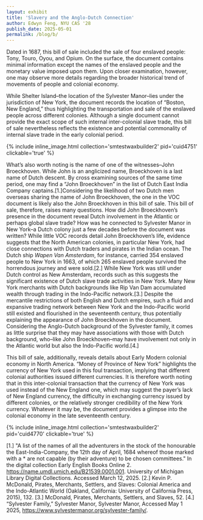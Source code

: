```yaml
---
layout: exhibit
title: 'Slavery and the Anglo-Dutch Connection'
author: Edwyn Feng, NYU CAS '28
publish_date: 2025-05-01
permalink: /blog/b/
---
```


Dated in 1687, this bill of sale included the sale of four enslaved people: Tony, Touro, Oyou, and Opium. On the surface, the document contains minimal information except the names of the enslaved people and the monetary value imposed upon them. Upon closer examination, however, one may observe more details regarding the broader historical trend of movements of people and colonial economy.  

While Shelter Island–the location of the Sylvester Manor–lies under the jurisdiction of New York, the document records the location of “Boston, New England,” thus highlighting the transportation and sale of the enslaved people across different colonies. Although a single document cannot provide the exact scope of such internal inter-colonial slave trade, this bill of sale nevertheless reflects the existence and potential commonality of internal slave trade in the early colonial period.

{% include inline_image.html collection='smtestwaxbuilder2' pid='cuid4751' clickable='true' %}

What’s also worth noting is the name of one of the witnesses–John Broeckhoven. While John is an anglicized name, Broeckhoven is a last name of Dutch descent. By cross examining sources of the same time period, one may find a “John Broeckhoven” in the list of Dutch East India Company captains.[1.]Considering the likelihood of two Dutch men overseas sharing the name of John Broeckhoven, the one in the VOC document is likely also the John Broeckhoven in this bill of sale. This bill of sale, therefore, raises many questions. How did John Broeckhoven’s presence in the document reveal Dutch involvement in the Atlantic or perhaps global slave trade? How was he connected to Sylvester Manor in New York–a Dutch colony just a few decades before the document was written? While little VOC records detail John Broeckhoven’s life, evidence suggests that the North American colonies, in particular New York, had close connections with Dutch traders and pirates in the Indian ocean. The Dutch ship *Wapen Van Amsterdam*, for instance, carried 354 enslaved people to New York in 1663, of which 265 enslaved people survived the horrendous journey and were sold.[2.] While New York was still under Dutch control as New Amsterdam, records such as this suggests the significant existence of Dutch slave trade activities in New York. Many New York merchants with Dutch backgrounds like Rip Van Dam accumulated wealth through trading in the Indo-Pacific network.[3.] Despite the mercantile restrictions of both English and Dutch empires, such a fluid and expansive trading network between New York and the Indo-Pacific world still existed and flourished in the seventeenth century, thus potentially explaining the appearance of John Broeckhoven in the document. Considering the Anglo-Dutch background of the Sylvester family, it comes as little surprise that they may have associations with those with Dutch background, who–like John Broeckhoven–may have involvement not only in the Atlantic world but also the Indo-Pacific world.[4.]

This bill of sale, additionally, reveals details about Early Modern colonial economy in North America. “Money of Province of New York” highlights the currency of New York used in this foul transaction, implying that different colonial authorities issued different currencies. It is therefore worth noting that in this inter-colonial transaction that the currency of New York was used instead of the New England one, which may suggest the payer’s lack of New England currency, the difficulty in exchanging currency issued by different colonies, or the relatively stronger credibility of the New York currency. Whatever it may be, the document provides a glimpse into the colonial economy in the late seventeenth century. 

{% include inline_image.html collection='smtestwaxbuilder2' pid='cuid4770' clickable='true' %}

[1.] "A list of the names of all the adventurers in the stock of the honourable the East-India-Company, the 12th day of April, 1684 whereof those marked with a * are not capable (by their adventure) to be chosen committees." In the digital collection Early English Books Online 2. https://name.umdl.umich.edu/B21539.0001.001. University of Michigan Library Digital Collections. Accessed March 12, 2025.
[2.] Kevin P. McDonald, Pirates, Merchants, Settlers, and Slaves: Colonial America and the Indo-Atlantic World (Oakland, California: University of California Press, 2015), 132.
[3.] McDonald, Pirates, Merchants, Settlers, and Slaves, 52. 
[4.] “Sylvester Family,” Sylvester Manor, Sylvester Manor, Accessed May 1 2025, https://www.sylvestermanor.org/sylvester-family/.